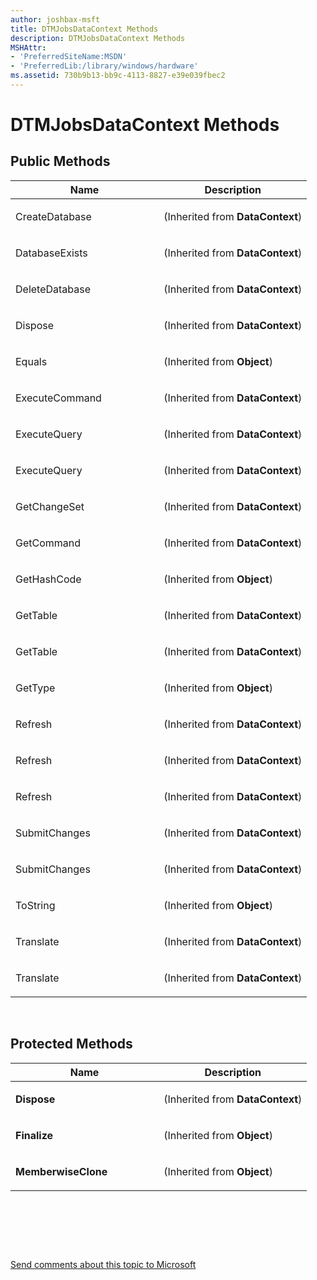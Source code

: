 ```yaml
---
author: joshbax-msft
title: DTMJobsDataContext Methods
description: DTMJobsDataContext Methods
MSHAttr:
- 'PreferredSiteName:MSDN'
- 'PreferredLib:/library/windows/hardware'
ms.assetid: 730b9b13-bb9c-4113-8827-e39e039fbec2
---
```


# DTMJobsDataContext Methods


## Public Methods


<table>
<colgroup>
<col width="50%" />
<col width="50%" />
</colgroup>
<thead>
<tr class="header">
<th>Name</th>
<th>Description</th>
</tr>
</thead>
<tbody>
<tr class="odd">
<td><p>CreateDatabase</p></td>
<td><p>(Inherited from <strong>DataContext</strong>)</p></td>
</tr>
<tr class="even">
<td><p>DatabaseExists</p></td>
<td><p>(Inherited from <strong>DataContext</strong>)</p></td>
</tr>
<tr class="odd">
<td><p>DeleteDatabase</p></td>
<td><p>(Inherited from <strong>DataContext</strong>)</p></td>
</tr>
<tr class="even">
<td><p>Dispose</p></td>
<td><p>(Inherited from <strong>DataContext</strong>)</p></td>
</tr>
<tr class="odd">
<td><p>Equals</p></td>
<td><p>(Inherited from <strong>Object</strong>)</p></td>
</tr>
<tr class="even">
<td><p>ExecuteCommand</p></td>
<td><p>(Inherited from <strong>DataContext</strong>)</p></td>
</tr>
<tr class="odd">
<td><p>ExecuteQuery</p></td>
<td><p>(Inherited from <strong>DataContext</strong>)</p></td>
</tr>
<tr class="even">
<td><p>ExecuteQuery</p></td>
<td><p>(Inherited from <strong>DataContext</strong>)</p></td>
</tr>
<tr class="odd">
<td><p>GetChangeSet</p></td>
<td><p>(Inherited from <strong>DataContext</strong>)</p></td>
</tr>
<tr class="even">
<td><p>GetCommand</p></td>
<td><p>(Inherited from <strong>DataContext</strong>)</p></td>
</tr>
<tr class="odd">
<td><p>GetHashCode</p></td>
<td><p>(Inherited from <strong>Object</strong>)</p></td>
</tr>
<tr class="even">
<td><p>GetTable</p></td>
<td><p>(Inherited from <strong>DataContext</strong>)</p></td>
</tr>
<tr class="odd">
<td><p>GetTable</p></td>
<td><p>(Inherited from <strong>DataContext</strong>)</p></td>
</tr>
<tr class="even">
<td><p>GetType</p></td>
<td><p>(Inherited from <strong>Object</strong>)</p></td>
</tr>
<tr class="odd">
<td><p>Refresh</p></td>
<td><p>(Inherited from <strong>DataContext</strong>)</p></td>
</tr>
<tr class="even">
<td><p>Refresh</p></td>
<td><p>(Inherited from <strong>DataContext</strong>)</p></td>
</tr>
<tr class="odd">
<td><p>Refresh</p></td>
<td><p>(Inherited from <strong>DataContext</strong>)</p></td>
</tr>
<tr class="even">
<td><p>SubmitChanges</p></td>
<td><p>(Inherited from <strong>DataContext</strong>)</p></td>
</tr>
<tr class="odd">
<td><p>SubmitChanges</p></td>
<td><p>(Inherited from <strong>DataContext</strong>)</p></td>
</tr>
<tr class="even">
<td><p>ToString</p></td>
<td><p>(Inherited from <strong>Object</strong>)</p></td>
</tr>
<tr class="odd">
<td><p>Translate</p></td>
<td><p>(Inherited from <strong>DataContext</strong>)</p></td>
</tr>
<tr class="even">
<td><p>Translate</p></td>
<td><p>(Inherited from <strong>DataContext</strong>)</p></td>
</tr>
</tbody>
</table>

 

## Protected Methods


<table>
<colgroup>
<col width="50%" />
<col width="50%" />
</colgroup>
<thead>
<tr class="header">
<th>Name</th>
<th>Description</th>
</tr>
</thead>
<tbody>
<tr class="odd">
<td><p><strong>Dispose</strong></p></td>
<td><p>(Inherited from <strong>DataContext</strong>)</p></td>
</tr>
<tr class="even">
<td><p><strong>Finalize</strong></p></td>
<td><p>(Inherited from <strong>Object</strong>)</p></td>
</tr>
<tr class="odd">
<td><p><strong>MemberwiseClone</strong></p></td>
<td><p>(Inherited from <strong>Object</strong>)</p></td>
</tr>
</tbody>
</table>

 

 

 

[Send comments about this topic to Microsoft](mailto:wsddocfb@microsoft.com?subject=Documentation%20feedback%20%5Bp_hck\p_hck%5D:%20DTMJobsDataContext%20Methods%20%20RELEASE:%20%284/27/2016%29&body=%0A%0APRIVACY%20STATEMENT%0A%0AWe%20use%20your%20feedback%20to%20improve%20the%20documentation.%20We%20don't%20use%20your%20email%20address%20for%20any%20other%20purpose,%20and%20we'll%20remove%20your%20email%20address%20from%20our%20system%20after%20the%20issue%20that%20you're%20reporting%20is%20fixed.%20While%20we're%20working%20to%20fix%20this%20issue,%20we%20might%20send%20you%20an%20email%20message%20to%20ask%20for%20more%20info.%20Later,%20we%20might%20also%20send%20you%20an%20email%20message%20to%20let%20you%20know%20that%20we've%20addressed%20your%20feedback.%0A%0AFor%20more%20info%20about%20Microsoft's%20privacy%20policy,%20see%20http://privacy.microsoft.com/default.aspx. "Send comments about this topic to Microsoft")




